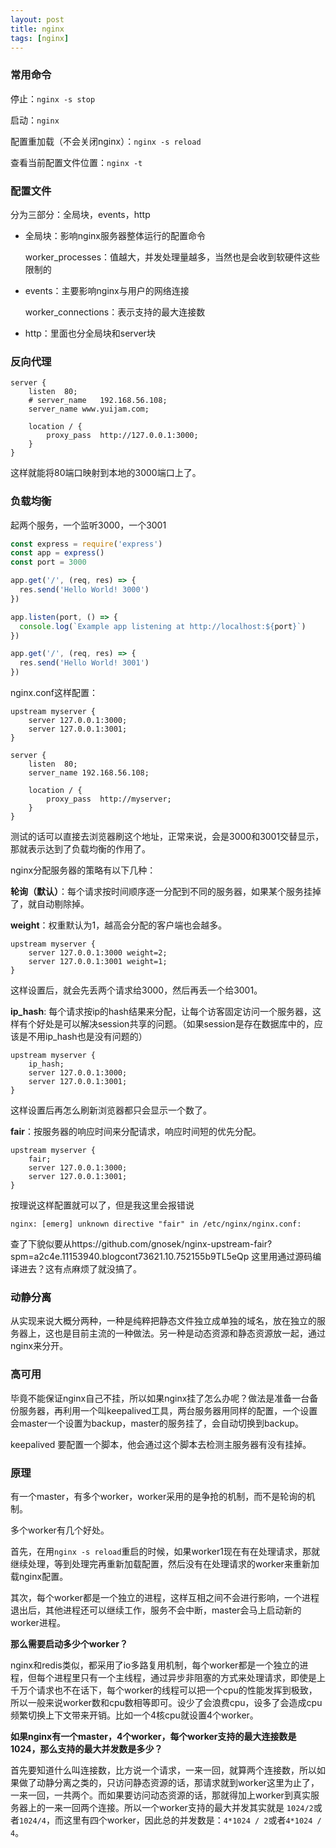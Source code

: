 ```yaml
---
layout: post
title: nginx
tags: [nginx]
---
```


### 常用命令

停止：`nginx -s stop`

启动：`nginx`

配置重加载（不会关闭nginx）：`nginx -s reload`

查看当前配置文件位置：`nginx -t`

### 配置文件

分为三部分：全局块，events，http

- 全局块：影响nginx服务器整体运行的配置命令

  worker_processes：值越大，并发处理量越多，当然也是会收到软硬件这些限制的

- events：主要影响nginx与用户的网络连接

  worker_connections：表示支持的最大连接数

- http：里面也分全局块和server块

### 反向代理

```nginx
server {
    listen	80;
    # server_name	192.168.56.108;
    server_name	www.yuijam.com;

    location / {
        proxy_pass	http://127.0.0.1:3000;
    }
}
```

这样就能将80端口映射到本地的3000端口上了。

### 负载均衡

起两个服务，一个监听3000，一个3001

```js
const express = require('express')
const app = express()
const port = 3000

app.get('/', (req, res) => {
  res.send('Hello World! 3000')
})

app.listen(port, () => {
  console.log(`Example app listening at http://localhost:${port}`)
})
```

```js
app.get('/', (req, res) => {
  res.send('Hello World! 3001')
})
```

nginx.conf这样配置：

```nginx
upstream myserver {
    server 127.0.0.1:3000;
    server 127.0.0.1:3001;
}

server {
    listen	80;
    server_name	192.168.56.108;

    location / {
        proxy_pass	http://myserver;
    }
}
```

测试的话可以直接去浏览器刷这个地址，正常来说，会是3000和3001交替显示，那就表示达到了负载均衡的作用了。

nginx分配服务器的策略有以下几种：

**轮询（默认）**：每个请求按时间顺序逐一分配到不同的服务器，如果某个服务挂掉了，就自动剔除掉。

**weight**：权重默认为1，越高会分配的客户端也会越多。

```nginx
upstream myserver {
    server 127.0.0.1:3000 weight=2;
    server 127.0.0.1:3001 weight=1;
}
```

这样设置后，就会先丢两个请求给3000，然后再丢一个给3001。

**ip_hash**: 每个请求按ip的hash结果来分配，让每个访客固定访问一个服务器，这样有个好处是可以解决session共享的问题。（如果session是存在数据库中的，应该是不用ip_hash也是没有问题的）

```nginx
upstream myserver {
    ip_hash;
    server 127.0.0.1:3000;
    server 127.0.0.1:3001;
}
```

这样设置后再怎么刷新浏览器都只会显示一个数了。

**fair**：按服务器的响应时间来分配请求，响应时间短的优先分配。

```nginx
upstream myserver {
    fair;
    server 127.0.0.1:3000;
    server 127.0.0.1:3001;
}
```

按理说这样配置就可以了，但是我这里会报错说

```
nginx: [emerg] unknown directive "fair" in /etc/nginx/nginx.conf:
```

查了下貌似要从https://github.com/gnosek/nginx-upstream-fair?spm=a2c4e.11153940.blogcont73621.10.752155b9TL5eQp 这里用通过源码编译进去？这有点麻烦了就没搞了。

### 动静分离

从实现来说大概分两种，一种是纯粹把静态文件独立成单独的域名，放在独立的服务器上，这也是目前主流的一种做法。另一种是动态资源和静态资源放一起，通过nginx来分开。

### 高可用

毕竟不能保证nginx自己不挂，所以如果nginx挂了怎么办呢？做法是准备一台备份服务器，再利用一个叫keepalived工具，两台服务器用同样的配置，一个设置会master一个设置为backup，master的服务挂了，会自动切换到backup。

keepalived 要配置一个脚本，他会通过这个脚本去检测主服务器有没有挂掉。

### 原理

有一个master，有多个worker，worker采用的是争抢的机制，而不是轮询的机制。

多个worker有几个好处。

首先，在用`nginx -s reload`重启的时候，如果worker1现在有在处理请求，那就继续处理，等到处理完再重新加载配置，然后没有在处理请求的worker来重新加载nginx配置。

其次，每个worker都是一个独立的进程，这样互相之间不会进行影响，一个进程退出后，其他进程还可以继续工作，服务不会中断，master会马上启动新的worker进程。

**那么需要启动多少个worker？**

nginx和redis类似，都采用了io多路复用机制，每个worker都是一个独立的进程，但每个进程里只有一个主线程，通过异步非阻塞的方式来处理请求，即使是上千万个请求也不在话下，每个worker的线程可以把一个cpu的性能发挥到极致，所以一般来说worker数和cpu数相等即可。设少了会浪费cpu，设多了会造成cpu频繁切换上下文带来开销。比如一个4核cpu就设置4个worker。

**如果nginx有一个master，4个worker，每个worker支持的最大连接数是1024，那么支持的最大并发数是多少？**

首先要知道什么叫连接数，比方说一个请求，一来一回，就算两个连接数，所以如果做了动静分离之类的，只访问静态资源的话，那请求就到worker这里为止了，一来一回，一共两个。而如果要访问动态资源的话，那就得加上worker到真实服务器上的一来一回两个连接。所以一个worker支持的最大并发其实就是 `1024/2`或者`1024/4`，而这里有四个worker，因此总的并发数是：`4*1024 / 2`或者`4*1024 / 4`。

